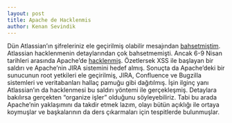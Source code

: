 ```yaml
---
layout: post
title: Apache de Hacklenmis
author: Kenan Sevindik
---
```


Dün Atlassian’ın şifreleriniz ele geçirilmiş olabilir mesajından [bahsetmiştim](http://www.kenansevindik.com/atlassian-daki-guvenlik-acigi.html). 
Atlassian hacklenmenin detaylarından çok 
bahsetmemişti. Ancak 6-9 Nisan tarihleri arasında Apache’de [hacklenmiş](https://blogs.apache.org/infra/entry/apache_org_04_09_2010). 
Özetlersek XSS ile başlayan bir saldırı ve 
Apache’nin JIRA sistemini hedef almış. Sonuçta da Apache’deki bir sunucunun root yetkileri ele geçirilmiş, JIRA, 
Confluence ve Bugzilla sistemleri ve veritabanları hallaç pamuğu gibi dağıtılmış. İşin ilginç yanı Atlassian’ın da 
hacklenmesi bu saldırı yöntemi ile gerçekleşmiş. Detaylara bakılırsa gerçekten “organize işler” olduğunu söyleyebiliriz. 
Tabi bu arada Apache’nin yaklaşımını da takdir etmek lazım, olayı bütün açıklığı ile ortaya koymuşlar ve başkalarının da 
ders çıkarmaları için tespitlerde bulunmuşlar.
